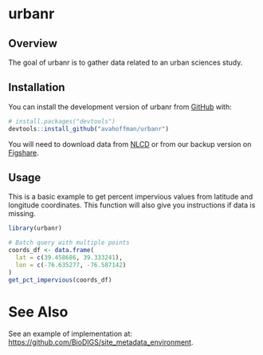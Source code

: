 
<!-- README.md is generated from README.Rmd. Please edit that file -->
<!-- See https://github.com/r-lib/withr/blob/main/README.Rmd for better quality -->

# urbanr

## Overview

The goal of urbanr is to gather data related to an urban sciences study.

## Installation

You can install the development version of urbanr from
[GitHub](https://github.com/) with:

``` r
# install.packages("devtools")
devtools::install_github("avahoffman/urbanr")
```

You will need to download data from
[NLCD](https://www.mrlc.gov/data?f%5B0%5D=category%3AFractional%20Impervious%20Surface/)
or from our backup version on
[Figshare](https://figshare.com/articles/dataset/urbanr_data_Annual_NLCD_FctImp_2024/29549666?file=56194733).

## Usage

This is a basic example to get percent impervious values from latitude
and longitude coordinates. This function will also give you instructions
if data is missing.

``` r
library(urbanr)

# Batch query with multiple points
coords_df <- data.frame(
  lat = c(39.458686, 39.333241),
  lon = c(-76.635277, -76.587142)
)
get_pct_impervious(coords_df)
```

# See Also

See an example of implementation at:
<https://github.com/BioDIGS/site_metadata_environment>.

<!-- # Dev usage -->
<!-- document() -->
<!-- load_all() -->
<!-- build_readme() -->
<!-- test_coverage() -->
<!-- test_coverage_active_file() -->
<!-- urlchecker::url_check() -->
<!-- test() -->
<!-- check() -->
